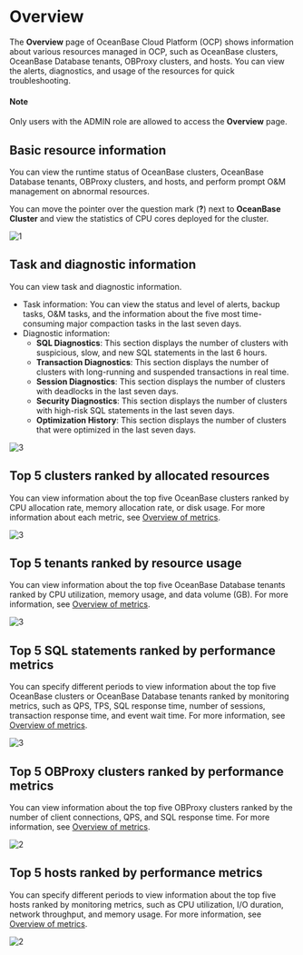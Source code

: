 # Overview

The **Overview** page of OceanBase Cloud Platform (OCP) shows information about various resources managed in OCP, such as OceanBase clusters, OceanBase Database tenants, OBProxy clusters, and hosts. You can view the alerts, diagnostics, and usage of the resources for quick troubleshooting.

 <main id="notice" type='notice'>
 <h4>Note</h4>
 <p>Only users with the ADMIN role are allowed to access the <b>Overview</b> page. </p>
 </main>

## Basic resource information

You can view the runtime status of OceanBase clusters, OceanBase Database tenants, OBProxy clusters, and hosts, and perform prompt O&M management on abnormal resources.

You can move the pointer over the question mark (**?**) next to **OceanBase Cluster** and view the statistics of CPU cores deployed for the cluster.

![1](https://obbusiness-private.oss-cn-shanghai.aliyuncs.com/doc/img/ocp/432/overview.png)

## Task and diagnostic information

You can view task and diagnostic information.

* Task information: You can view the status and level of alerts, backup tasks, O&M tasks, and the information about the five most time-consuming major compaction tasks in the last seven days.
* Diagnostic information:
  * **SQL Diagnostics**: This section displays the number of clusters with suspicious, slow, and new SQL statements in the last 6 hours.
  * **Transaction Diagnostics**: This section displays the number of clusters with long-running and suspended transactions in real time.
  * **Session Diagnostics**: This section displays the number of clusters with deadlocks in the last seven days.
  * **Security Diagnostics**: This section displays the number of clusters with high-risk SQL statements in the last seven days.
  * **Optimization History**: This section displays the number of clusters that were optimized in the last seven days.

![3](https://obbusiness-private.oss-cn-shanghai.aliyuncs.com/doc/img/ocp/401/%E6%A6%82%E8%A7%882.png)

## Top 5 clusters ranked by allocated resources

You can view information about the top five OceanBase clusters ranked by CPU allocation rate, memory allocation rate, or disk usage. For more information about each metric, see [Overview of metrics](../../1900.reference-guide/300.monitoring-indicator-reference/100.overview-of-metrics.md).

![3](https://obbusiness-private.oss-cn-shanghai.aliyuncs.com/doc/img/ocp/401/%E6%A6%82%E8%A7%883.png)

## Top 5 tenants ranked by resource usage

You can view information about the top five OceanBase Database tenants ranked by CPU utilization, memory usage, and data volume (GB). For more information, see [Overview of metrics](../../1900.reference-guide/300.monitoring-indicator-reference/100.overview-of-metrics.md).

![3](https://obbusiness-private.oss-cn-shanghai.aliyuncs.com/doc/img/ocp/401/%E6%A6%82%E8%A7%884.png)

## Top 5 SQL statements ranked by performance metrics

You can specify different periods to view information about the top five OceanBase clusters or OceanBase Database tenants ranked by monitoring metrics, such as QPS, TPS, SQL response time, number of sessions, transaction response time, and event wait time. For more information, see [Overview of metrics](../../1900.reference-guide/300.monitoring-indicator-reference/100.overview-of-metrics.md).

![3](https://obbusiness-private.oss-cn-shanghai.aliyuncs.com/doc/img/ocp/401/%E6%A6%82%E8%A7%885.png)

## Top 5 OBProxy clusters ranked by performance metrics

You can view information about the top five OBProxy clusters ranked by the number of client connections, QPS, and SQL response time. For more information, see [Overview of metrics](../../1900.reference-guide/300.monitoring-indicator-reference/100.overview-of-metrics.md).

![2](https://obbusiness-private.oss-cn-shanghai.aliyuncs.com/doc/img/ocp/421/obproxy%E6%80%A7%E8%83%BD%E7%9B%91%E6%8E%A71.png)

## Top 5 hosts ranked by performance metrics

You can specify different periods to view information about the top five hosts ranked by monitoring metrics, such as CPU utilization, I/O duration, network throughput, and memory usage. For more information, see [Overview of metrics](../../1900.reference-guide/300.monitoring-indicator-reference/100.overview-of-metrics.md).

![2](https://obbusiness-private.oss-cn-shanghai.aliyuncs.com/doc/img/ocp/421/%E4%B8%BB%E6%9C%BA%E6%80%A7%E8%83%BD%E7%9B%91%E6%8E%A71.png)
